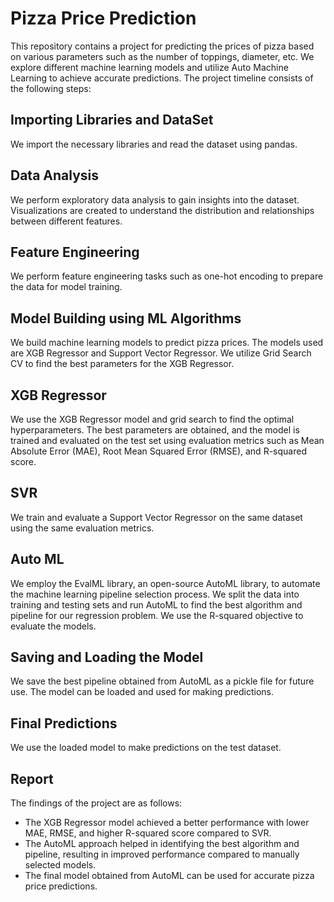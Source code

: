 # Pizza Price Prediction

This repository contains a project for predicting the prices of pizza based on various parameters such as the number of toppings, diameter, etc. We explore different machine learning models and utilize Auto Machine Learning to achieve accurate predictions. The project timeline consists of the following steps:

## Importing Libraries and DataSet

We import the necessary libraries and read the dataset using pandas.

## Data Analysis

We perform exploratory data analysis to gain insights into the dataset. Visualizations are created to understand the distribution and relationships between different features.

## Feature Engineering

We perform feature engineering tasks such as one-hot encoding to prepare the data for model training.

## Model Building using ML Algorithms

We build machine learning models to predict pizza prices. The models used are XGB Regressor and Support Vector Regressor. We utilize Grid Search CV to find the best parameters for the XGB Regressor.

## XGB Regressor

We use the XGB Regressor model and grid search to find the optimal hyperparameters. The best parameters are obtained, and the model is trained and evaluated on the test set using evaluation metrics such as Mean Absolute Error (MAE), Root Mean Squared Error (RMSE), and R-squared score.

## SVR

We train and evaluate a Support Vector Regressor on the same dataset using the same evaluation metrics.

## Auto ML

We employ the EvalML library, an open-source AutoML library, to automate the machine learning pipeline selection process. We split the data into training and testing sets and run AutoML to find the best algorithm and pipeline for our regression problem. We use the R-squared objective to evaluate the models.

## Saving and Loading the Model

We save the best pipeline obtained from AutoML as a pickle file for future use. The model can be loaded and used for making predictions.

## Final Predictions

We use the loaded model to make predictions on the test dataset.

## Report

The findings of the project are as follows:

-   The XGB Regressor model achieved a better performance with lower MAE, RMSE, and higher R-squared score compared to SVR.
-   The AutoML approach helped in identifying the best algorithm and pipeline, resulting in improved performance compared to manually selected models.
-   The final model obtained from AutoML can be used for accurate pizza price predictions.
